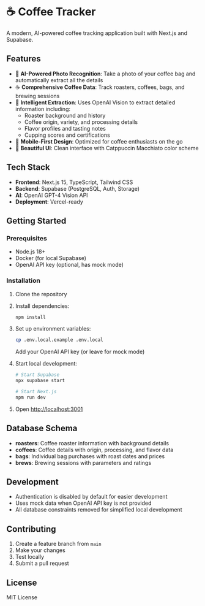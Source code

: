 # ☕ Coffee Tracker

A modern, AI-powered coffee tracking application built with Next.js and Supabase.

## Features

- 📸 **AI-Powered Photo Recognition**: Take a photo of your coffee bag and automatically extract all the details
- ☕ **Comprehensive Coffee Data**: Track roasters, coffees, bags, and brewing sessions
- 🎯 **Intelligent Extraction**: Uses OpenAI Vision to extract detailed information including:
  - Roaster background and history
  - Coffee origin, variety, and processing details
  - Flavor profiles and tasting notes
  - Cupping scores and certifications
- 📱 **Mobile-First Design**: Optimized for coffee enthusiasts on the go
- 🎨 **Beautiful UI**: Clean interface with Catppuccin Macchiato color scheme

## Tech Stack

- **Frontend**: Next.js 15, TypeScript, Tailwind CSS
- **Backend**: Supabase (PostgreSQL, Auth, Storage)
- **AI**: OpenAI GPT-4 Vision API
- **Deployment**: Vercel-ready

## Getting Started

### Prerequisites

- Node.js 18+
- Docker (for local Supabase)
- OpenAI API key (optional, has mock mode)

### Installation

1. Clone the repository
2. Install dependencies:
   ```bash
   npm install
   ```

3. Set up environment variables:
   ```bash
   cp .env.local.example .env.local
   ```
   Add your OpenAI API key (or leave for mock mode)

4. Start local development:
   ```bash
   # Start Supabase
   npx supabase start
   
   # Start Next.js
   npm run dev
   ```

5. Open [http://localhost:3001](http://localhost:3001)

## Database Schema

- **roasters**: Coffee roaster information with background details
- **coffees**: Coffee details with origin, processing, and flavor data
- **bags**: Individual bag purchases with roast dates and prices
- **brews**: Brewing sessions with parameters and ratings

## Development

- Authentication is disabled by default for easier development
- Uses mock data when OpenAI API key is not provided
- All database constraints removed for simplified local development

## Contributing

1. Create a feature branch from `main`
2. Make your changes
3. Test locally
4. Submit a pull request

## License

MIT License